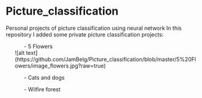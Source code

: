 # Picture_classification
Personal projects of picture classification using neural network
In this repository I added some private picture classification projects:
<ul>
  <ol>- 5 Flowers</ol>
  ![alt text](https://github.com/JamBelg/Picture_classification/blob/master/5%20Flowers/image_flowers.jpg?raw=true)
  <ol>- Cats and dogs</ol>
  <ol>- Wilfire forest</ol>
</ul>
